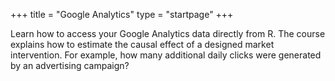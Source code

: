 +++
title = "Google Analytics"
type = "startpage"
+++

Learn how to access your Google Analytics data directly from R. The course explains how to estimate the causal effect of a designed market intervention. For example, how many additional daily clicks were generated by an advertising campaign?

<!--more-->

